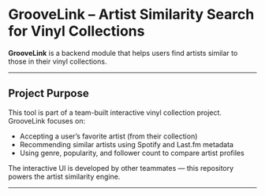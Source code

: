 # GrooveLink – Artist Similarity Search for Vinyl Collections

**GrooveLink** is a backend module that helps users find artists similar to those in their vinyl collections. 

---

## Project Purpose

This tool is part of a team-built interactive vinyl collection project. GrooveLink focuses on:
- Accepting a user’s favorite artist (from their collection)
- Recommending similar artists using Spotify and Last.fm metadata
- Using genre, popularity, and follower count to compare artist profiles

The interactive UI is developed by other teammates — this repository powers the artist similarity engine.

---
